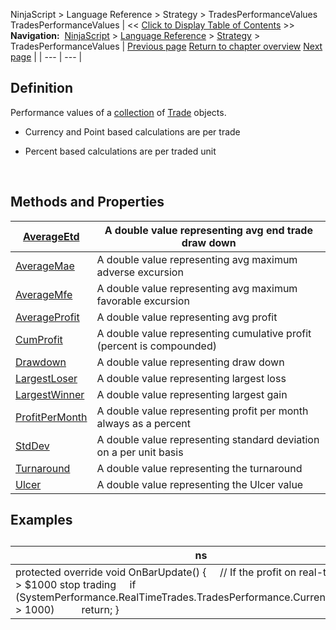 ﻿
NinjaScript \> Language Reference \> Strategy \> TradesPerformanceValues
TradesPerformanceValues
| \<\< [Click to Display Table of Contents](tradesperformancevalues.md) \>\> **Navigation:**     [NinjaScript](ninjascript.md) \> [Language Reference](language_reference_wip.md) \> [Strategy](strategy.md) \> TradesPerformanceValues | [Previous page](winningtrades.md) [Return to chapter overview](strategy.md) [Next page](averageetd.md) |
| --- | --- |
## Definition
Performance values of a [collection](tradecollection.md) of [Trade](trade.md) objects.
 
- Currency and Point based calculations are per trade 

- Percent based calculations are per traded unit 

 
## Methods and Properties
| [AverageEtd](averageetd.md) | A double value representing avg end trade draw down |
| --- | --- |
| [AverageMae](averagemae.md) | A double value representing avg maximum adverse excursion |
| [AverageMfe](averagemfe.md) | A double value representing avg maximum favorable excursion |
| [AverageProfit](averageprofit.md) | A double value representing avg profit |
| [CumProfit](cumprofit.md) | A double value representing cumulative profit (percent is compounded) |
| [Drawdown](drawdown.md) | A double value representing draw down |
| [LargestLoser](largestloser.md) | A double value representing largest loss |
| [LargestWinner](largestwinner.md) | A double value representing largest gain |
| [ProfitPerMonth](profitpermonth.md) | A double value representing profit per month always as a percent |
| [StdDev](stddev.md) | A double value representing standard deviation on a per unit basis |
| [Turnaround](turnaround.md) | A double value representing the turnaround |
| [Ulcer](ulcer.md) | A double value representing the Ulcer value |

## Examples
## 
| ns |
| --- |
| protected override void OnBarUpdate() {      // If the profit on real\-time trades is \> $1000 stop trading      if (SystemPerformance.RealTimeTrades.TradesPerformance.Currency.CumProfit \> 1000\)           return; } |
